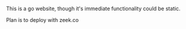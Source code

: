 This is a go website, though it's immediate functionality could be static.

Plan is to deploy with zeek.co

